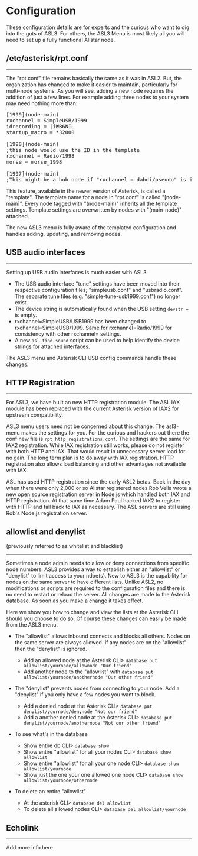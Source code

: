 # Configuration

These configuration details are for experts and the curious who want to dig into the guts of ASL3. For others, the ASL3 Menu is most likely all you will need to set up a fully functional Allstar node.


## /etc/asterisk/rpt.conf

<hr>

The "rpt.conf" file remains basically the same as it was in ASL2.  But, the organization has changed to make it easier to maintain, particularly for multi-node systems.  As you will see, adding a new node requires the addition of just a few lines.  For example adding three nodes to your system may need nothing more than:

<pre>
[1999](node-main)
rxchannel = SimpleUSB/1999
idrecording = |iWB6NIL
startup_macro = *32000

[1998](node-main)
;this node would use the ID in the template
rxchannel = Radio/1998
morse = morse_1998

[1997](node-main)
;This might be a hub node if "rxchannel = dahdi/pseudo" is in the template
</pre>

This feature, available in the newer version of Asterisk, is called a "template".  The template name for a node in "rpt.conf" is called "[node-main]".  Every node tagged with "(node-main)" inherits all the template settings.  Template settings are overwritten by nodes with "(main-node)" attached.

The new ASL3 menu is fully aware of the templated configuration and handles adding, updating, and removing nodes.


## USB audio interfaces

<hr>

Setting up USB audio interfaces is much easier with ASL3.

 - The USB audio interface "tune" settings have been moved into their respective configuration files; "simpleusb.conf" and "usbradio.conf". The separate tune files (e.g. "simple-tune-usb1999.conf") no longer exist.
 - The device string is automatically found when the USB setting `devstr =` is empty.
 - rxchannel=SimpleUSB/USB1999 has been changed to rxchannel=SimpleUSB/1999. Same for rxchannel=Radio/1999 for consistency with other rxchannel= settings.
 - A new `asl-find-sound` script can be used to help identify the device strings for attached interfaces.

The ASL3 menu and Asterisk CLI USB config commands handle these changes.


## HTTP Registration

<hr>

For ASL3, we have built an new HTTP registration module. The ASL IAX module has been replaced with the current Asterisk version of IAX2 for upstream compatibility.

ASL3 menu users need not be concerned about this change. The asl3-menu makes the settings for you. For the curious and hackers out there the conf new file is `rpt_http_registrations.conf`. The settings are the same for IAX2 registration. While IAX registration still works, please do not register with both HTTP and IAX. That would result in unnecessary server load for no gain. The long term plan is to do away with IAX registration. HTTP registration also allows load balancing and other advantages not available with IAX.

ASL has used HTTP registration since the early ASL2 betas. Back in the day when there were only 2,000 or so Allstar registered nodes Rob Vella wrote a new open source registration server in Node.js which handled both IAX and HTTP registration. At that same time Adam Paul hacked IAX2 to register with HTTP and fall back to IAX as necessary. The ASL servers are still using Rob's Node.js registration server.


## allowlist and denylist
(previously referred to as whitelist and blacklist)

<hr>

Sometimes a node admin needs to allow or deny connections from specific node numbers.  ASL3 provides a way to establish either an "allowlist" or "denylist" to limit access to your ndoe(s).  New to ASL3 is the capability for nodes on the same server to have different lists.  Unlike ASL2, no modifications or scripts are required to the configuration files and there is no need to restart or reload the server.  All changes are made to the Asterisk database.  As soon as you make a change it takes effect.

Here we show you how to change and view the lists at the Asterisk CLI should you choose to do so. Of course these changes can easily be made from the ASL3 menu.

 - The "allowlist" allows inbound connects and blocks all others. Nodes on the same server are always allowed. If any nodes are on the "allowlist" then the "denylist" is ignored.

   - Add an allowed node at the Asterisk CLI> `database put allowlist/yournode/allownode "Our friend"`
   - Add another node to the "allowlist" with `database put allowlist/yournode/anothernode "Our other friend"`

 - The "denylist" prevents nodes from connecting to your node. Add a "denylist" if you only have a few nodes you want to block.
   - Add a denied node at the Asterisk CLI> `database put denylist/yournode/denynode "Not our friend"`
   - Add a another denied node at the Asterisk CLI> `database put denylist/yournode/anothernode "Not our other friend"`
 - To see what's in the database
   - Show entire db CLI> `database show`
   - Show entire "allowlist" for all your nodes CLI> `database show allowlist`
   - Show entire "allowlist" for all your one node CLI> `database show allowlist/yournode`
   - Show just the one your one allowed one node CLI> `database show allowlist/yournode/othernode`
 - To delete an entire "allowlist"
   - At the asterisk CLI> `database del allowlist`
   - To delete all allowed nodes CLI> `database del allowlist/yournode`


## Echolink

<hr>

Add more info here
